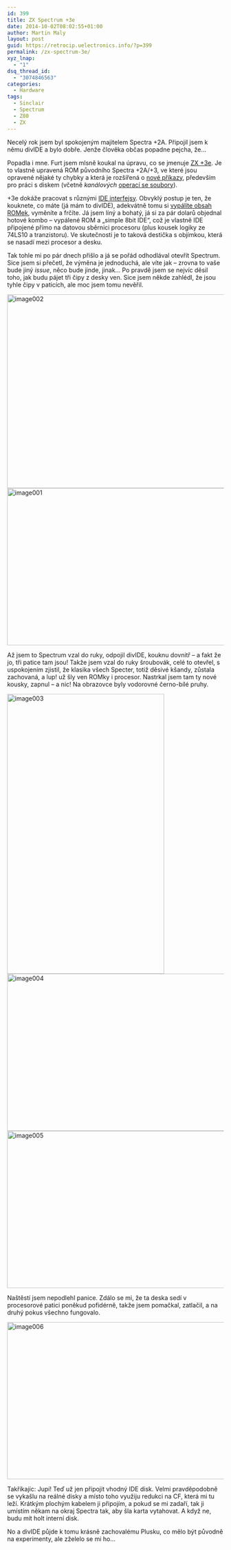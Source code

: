 ```yaml
---
id: 399
title: ZX Spectrum +3e
date: 2014-10-02T08:02:55+01:00
author: Martin Maly
layout: post
guid: https://retrocip.uelectronics.info/?p=399
permalink: /zx-spectrum-3e/
xyz_lnap:
  - "1"
dsq_thread_id:
  - "3074846563"
categories:
  - Hardware
tags:
  - Sinclair
  - Spectrum
  - Z80
  - ZX
---
```

Necelý rok jsem byl spokojeným majitelem Spectra +2A. Připojil jsem k němu divIDE a bylo dobře. Jenže člověka občas popadne pejcha, že&#8230;

<!--more-->

Popadla i mne. Furt jsem mlsně koukal na úpravu, co se jmenuje [ZX +3e](https://www.worldofspectrum.org/zxplus3e/). Je to vlastně upravená ROM původního Spectra +2A/+3, ve které jsou opravené nějaké ty chybky a která je rozšířená o [nové příkazy](https://www.worldofspectrum.org/zxplus3e/commands.html), především pro práci s diskem (včetně _kanálových_ [operací se soubory](https://www.worldofspectrum.org/zxplus3e/channels.html)).

+3e dokáže pracovat s různými [IDE interfejsy](https://www.worldofspectrum.org/zxplus3e/interface.html). Obvyklý postup je ten, že kouknete, co máte (já mám to divIDE), adekvátně tomu si [vypálíte obsah ROMek](https://www.worldofspectrum.org/zxplus3e/p3eroms.html), vyměníte a frčíte. Já jsem líný a bohatý, já si za pár dolarů objednal hotové kombo &#8211; vypálené ROM a &#8222;simple 8bit IDE&#8220;, což je vlastně IDE připojené přímo na datovou sběrnici procesoru (plus kousek logiky ze 74LS10 a tranzistoru). Ve skutečnosti je to taková destička s objímkou, která se nasadí mezi procesor a desku.

Tak tohle mi po pár dnech přišlo a já se pořád odhodlával otevřít Spectrum. Sice jsem si přečetl, že výměna je jednoduchá, ale víte jak &#8211; zrovna to vaše bude jiný _issue_, něco bude jinde, jinak&#8230; Po pravdě jsem se nejvíc děsil toho, jak budu pájet tři čipy z desky ven. Sice jsem někde zahlédl, že jsou tyhle čipy v paticích, ale moc jsem tomu nevěřil.

<img loading="lazy" class="aligncenter size-full wp-image-404" src="https://retrocip.uelectronics.info/wp-content/uploads/sites/6/2014/10/image002.jpg" alt="image002" width="800" height="450" srcset="https://retrocip.cz/wp-content/uploads/sites/6/2014/10/image002.jpg 800w, https://retrocip.cz/wp-content/uploads/sites/6/2014/10/image002-650x365.jpg 650w" sizes="(max-width: 800px) 100vw, 800px" />  
<img loading="lazy" class="aligncenter size-medium wp-image-405" src="https://retrocip.uelectronics.info/wp-content/uploads/sites/6/2014/10/image001-650x365.jpg" alt="image001" width="650" height="365" srcset="https://retrocip.cz/wp-content/uploads/sites/6/2014/10/image001-650x365.jpg 650w, https://retrocip.cz/wp-content/uploads/sites/6/2014/10/image001.jpg 800w" sizes="(max-width: 650px) 100vw, 650px" /> 

Až jsem to Spectrum vzal do ruky, odpojil divIDE, kouknu dovnitř &#8211; a fakt že jo, tři patice tam jsou! Takže jsem vzal do ruky šroubovák, celé to otevřel, s uspokojením zjistil, že klasika všech Specter, totiž děsivé kšandy, zůstala zachovaná, a lup! už šly ven ROMky i procesor. Nastrkal jsem tam ty nové kousky, zapnul &#8211; a nic! Na obrazovce byly vodorovné černo-bílé pruhy.

<img loading="lazy" class="aligncenter size-medium wp-image-403" src="https://retrocip.uelectronics.info/wp-content/uploads/sites/6/2014/10/image003-365x650.jpg" alt="image003" width="365" height="650" srcset="https://retrocip.cz/wp-content/uploads/sites/6/2014/10/image003-365x650.jpg 365w, https://retrocip.cz/wp-content/uploads/sites/6/2014/10/image003.jpg 450w" sizes="(max-width: 365px) 100vw, 365px" /><img loading="lazy" class="aligncenter size-medium wp-image-402" src="https://retrocip.uelectronics.info/wp-content/uploads/sites/6/2014/10/image004-650x365.jpg" alt="image004" width="650" height="365" srcset="https://retrocip.cz/wp-content/uploads/sites/6/2014/10/image004-650x365.jpg 650w, https://retrocip.cz/wp-content/uploads/sites/6/2014/10/image004.jpg 800w" sizes="(max-width: 650px) 100vw, 650px" /><img loading="lazy" class="aligncenter size-medium wp-image-401" src="https://retrocip.uelectronics.info/wp-content/uploads/sites/6/2014/10/image005-650x365.jpg" alt="image005" width="650" height="365" srcset="https://retrocip.cz/wp-content/uploads/sites/6/2014/10/image005-650x365.jpg 650w, https://retrocip.cz/wp-content/uploads/sites/6/2014/10/image005.jpg 800w" sizes="(max-width: 650px) 100vw, 650px" /> 

Naštěstí jsem nepodlehl panice. Zdálo se mi, že ta deska sedí v procesorové patici poněkud pofidérně, takže jsem pomačkal, zatlačil, a na druhý pokus všechno fungovalo.

<img loading="lazy" class="aligncenter size-medium wp-image-400" src="https://retrocip.uelectronics.info/wp-content/uploads/sites/6/2014/10/image006-650x365.jpg" alt="image006" width="650" height="365" srcset="https://retrocip.cz/wp-content/uploads/sites/6/2014/10/image006-650x365.jpg 650w, https://retrocip.cz/wp-content/uploads/sites/6/2014/10/image006.jpg 800w" sizes="(max-width: 650px) 100vw, 650px" /> 

Takříkajíc: Jupí! Teď už jen připojit vhodný IDE disk. Velmi pravděpodobně se vykašlu na reálné disky a místo toho využiju redukci na CF, která mi tu leží. Krátkým plochým kabelem ji připojím, a pokud se mi zadaří, tak ji umístím někam na okraj Spectra tak, aby šla karta vytahovat. A když ne, budu mít holt interní disk.

No a divIDE půjde k tomu krásně zachovalému Plusku, co mělo být původně na experimenty, ale zželelo se mi ho&#8230;